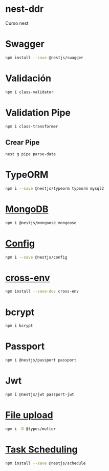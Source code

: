 # nest-ddr

Curso nest

# Swagger

```sh
npm install --save @nestjs/swagger
```

# Validación

```sh
npm i class-validator
```

# Validation Pipe

```sh
npm i class-transformer
```

## Crear Pipe

```sh
nest g pipe parse-date
```

# TypeORM

```sh
npm i --save @nestjs/typeorm typeorm mysql2
```

# [MongoDB](https://docs.nestjs.com/techniques/mongodb)

```sh
npm i @nestjs/mongoose mongoose
```

# [Config](https://docs.nestjs.com/techniques/configuration)

```sh
npm i --save @nestjs/config
```

# [cross-env](https://www.npmjs.com/package/cross-env)

```sh
npm install --save-dev cross-env
```

# bcrypt

```sh
npm i bcrypt
```

# Passport

```sh
npm i @nestjs/passport passport
```

# Jwt

```sh
npm i @nestjs/jwt passport-jwt
```

# [File upload](https://docs.nestjs.com/techniques/file-upload)

```sh
npm i -D @types/multer
```

# [Task Scheduling](https://docs.nestjs.com/techniques/task-scheduling)

```sh
npm install --save @nestjs/schedule
```
